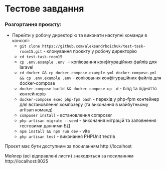 # Тестове завдання

### Розгортання проєкту:
- Перейти у робочу директорію та виконати наступні команди в консолі:
    + `git clone https://github.com/aleksandrboichuk/test-task-room15.git` - клонування проєкту у робочу директорію
    + `cd test-task-room15`
    + `cp .env.example .env ` - копіювання конфігураційних файлів для laravel
    + `cd docker && cp docker-compose.example.yml docker-compose.yml && cp .env.example .env` - копіювання конфігураційних файлів для docker-compose
    + `docker-compose build && docker-compose up -d` - білд та підняття контейнерів
    + `docker-compose exec php-fpm bash` - перехід у php-fpm контейнер для встановлення композеру (та виконання в майбутньому artisan команд)
    + `composer install` - встановлення composer
    + `php artisan migrate --seed` - виконання міграцій та заповнення тестовими данними БД
    + `npm install && npm run dev` - vite
    + `php artisan test` - виконання PHPUnit тестів

Проєкт має бути доступним за посиланням http://localhost

Мейлер (всі відправлені листи) знаходяться за посиланням http://localhost:8025
